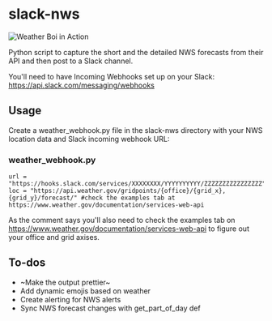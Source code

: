 # slack-nws

![Weather Boi in Action](https://i.imgur.com/DE8zaaB.png)

Python script to capture the short and the detailed NWS forecasts from their API and then post to a Slack channel.

You'll need to have Incoming Webhooks set up on your Slack: https://api.slack.com/messaging/webhooks

## Usage

Create a weather_webhook.py file in the slack-nws directory with your NWS location data and Slack incoming webhook URL:

### weather_webhook.py
```
url = "https://hooks.slack.com/services/XXXXXXXX/YYYYYYYYYY/ZZZZZZZZZZZZZZZZ"
loc = "https://api.weather.gov/gridpoints/{office}/{grid_x},{grid_y}/forecast/" #check the examples tab at https://www.weather.gov/documentation/services-web-api
```
As the comment says you'll also need to check the examples tab on https://www.weather.gov/documentation/services-web-api to figure out your office and grid axises.

## To-dos

* ~Make the output prettier~
* Add dynamic emojis based on weather
* Create alerting for NWS alerts
* Sync NWS forecast changes with get_part_of_day def
